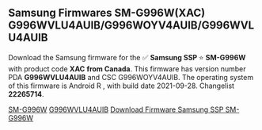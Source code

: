 <h2>Samsung Firmwares SM-G996W(XAC) G996WVLU4AUIB/G996WOYV4AUIB/G996WVLU4AUIB</h2>
Download the Samsung firmware for the ✅ <strong>Samsung SSP </strong> ⭐ <strong>SM-G996W</strong> with product code <strong>XAC</strong> <strong> from Canada</strong>. This firmware has version number PDA <strong>G996WVLU4AUIB</strong> and CSC G996WOYV4AUIB. The operating system of this firmware is Android R , with build date 2021-09-28. Changelist <strong>22265714</strong>.


[SM-G996W](https://samfirm.shop/samsung/model/SM-G996W)
[G996WVLU4AUIB](https://samfirm.shop/samsung/pda/G996WVLU4AUIB)
[Download Firmware Samsung SSP SM-G996W](https://samfirm.shop/samsung/firmware/460241)
